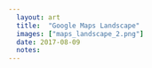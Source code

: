 ```yaml
---
  layout: art
  title:  "Google Maps Landscape"
  images: ["maps_landscape_2.png"]
  date: 2017-08-09
  notes:
---
```

